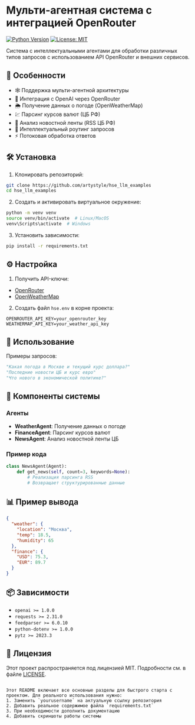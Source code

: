 
# Мульти-агентная система с интеграцией OpenRouter

[![Python Version](https://img.shields.io/badge/python-3.10%2B-blue)](https://www.python.org/)
[![License: MIT](https://img.shields.io/badge/License-MIT-yellow.svg)](https://opensource.org/licenses/MIT)

Система с интеллектуальными агентами для обработки различных типов запросов с использованием API OpenRouter и внешних сервисов.

## 🌟 Особенности

- 🕸️ Поддержка мульти-агентной архитектуры
- 🤖 Интеграция с OpenAI через OpenRouter
- 🌦️ Получение данных о погоде (OpenWeatherMap)
- 💹 Парсинг курсов валют (ЦБ РФ)
- 📰 Анализ новостной ленты (RSS ЦБ РФ)
- 🧠 Интеллектуальный роутинг запросов
- ⚡ Потоковая обработка ответов

## 🛠️ Установка

1. Клонировать репозиторий:
```bash
git clone https://github.com/artystyle/hse_llm_examples
cd hse_llm_examples
```

2. Создать и активировать виртуальное окружение:
```bash
python -m venv venv
source venv/bin/activate  # Linux/MacOS
venv\Scripts\activate  # Windows
```

3. Установить зависимости:
```bash
pip install -r requirements.txt
```

## ⚙️ Настройка

1. Получить API-ключи:
- [OpenRouter](https://openrouter.ai/keys)
- [OpenWeatherMap](https://openweathermap.org/api)

2. Создать файл `hse.env` в корне проекта:
```hse.env
OPENROUTER_API_KEY=your_openrouter_key
WEATHERMAP_API_KEY=your_weather_api_key
```

## 🚀 Использование


Примеры запросов:
```python
"Какая погода в Москве и текущий курс доллара?"
"Последние новости ЦБ и курс евро"
"Что нового в экономической политике?"
```

## 🧩 Компоненты системы

### Агенты
- **WeatherAgent**: Получение данных о погоде
- **FinanceAgent**: Парсинг курсов валют
- **NewsAgent**: Анализ новостной ленты ЦБ

### Пример кода
```python
class NewsAgent(Agent):
    def get_news(self, count=3, keywords=None):
        # Реализация парсинга RSS
        # Возвращает структурированные данные
```

## 📊 Пример вывода
```json
{
  "weather": {
    "location": "Москва",
    "temp": 18.5,
    "humidity": 65
  },
  "finance": {
    "USD": 75.3,
    "EUR": 89.7
  }
}
```

## 📦 Зависимости
- `openai >= 1.0.0`
- `requests >= 2.31.0`
- `feedparser >= 6.0.10`
- `python-dotenv >= 1.0.0`
- `pytz >= 2023.3`

## 📄 Лицензия
Этот проект распространяется под лицензией MIT. Подробности см. в файле [LICENSE](LICENSE).

```

Этот README включает все основные разделы для быстрого старта с проектом. Для реального использования нужно:
1. Заменить `yourusername` на актуальную ссылку репозитория
2. Добавить реальное содержимое файла `requirements.txt`
3. При необходимости дополнить документацию
4. Добавить скриншоты работы системы
